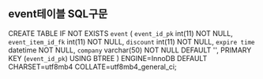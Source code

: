 ## event테이블 SQL구문
CREATE TABLE IF NOT EXISTS `event` (
  `event_id_pk` int(11) NOT NULL,
  `event_item_id_fk` int(11) NOT NULL,
  `discount` int(11) NOT NULL,
  `expire time` datetime NOT NULL,
  `company` varchar(50) NOT NULL DEFAULT '',
  PRIMARY KEY (`event_id_pk`) USING BTREE
) ENGINE=InnoDB DEFAULT CHARSET=utf8mb4 COLLATE=utf8mb4_general_ci;